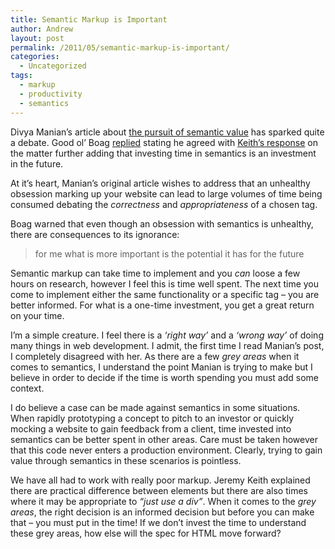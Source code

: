 ```yaml
---
title: Semantic Markup is Important
author: Andrew
layout: post
permalink: /2011/05/semantic-markup-is-important/
categories:
  - Uncategorized
tags:
  - markup
  - productivity
  - semantics
---
```

Divya Manian&#8217;s article about [the pursuit of semantic value][1] has sparked quite a debate. Good ol&#8217; Boag [replied][2] stating he agreed with [Keith&#8217;s response][3] on the matter further adding that investing time in semantics is an investment in the future.

At it&#8217;s heart, Manian&#8217;s original article wishes to address that an unhealthy obsession marking up your website can lead to large volumes of time being consumed debating the *correctness* and *appropriateness* of a chosen tag.

Boag warned that even though an obsession with semantics is unhealthy, there are consequences to its ignorance:

> for me what is more important is the potential it has for the future

Semantic markup can take time to implement and you *can* loose a few hours on research, however I feel this is time well spent. The next time you come to implement either the same functionality or a specific tag &#8211; you are better informed. For what is a one-time investment, you get a great return on your time.

I&#8217;m a simple creature. I feel there is a *&#8216;right way&#8217;* and a *&#8216;wrong way&#8217;* of doing many things in web development. I admit, the first time I read Manian&#8217;s post, I completely disagreed with her. As there are a few *grey areas* when it comes to semantics, I understand the point Manian is trying to make but I believe in order to decide if the time is worth spending you must add some context.

I do believe a case can be made against semantics in some situations. When rapidly prototyping a concept to pitch to an investor or quickly mocking a website to gain feedback from a client, time invested into semantics can be better spent in other areas. Care must be taken however that this code never enters a production environment. Clearly, trying to gain value through semantics in these scenarios is pointless.

We have all had to work with really poor markup. Jeremy Keith explained there are practical difference between elements but there are also times where it may be appropriate to *&#8220;just use a div&#8221;*. When it comes to the *grey areas*, the right decision is an informed decision but before you can make that &#8211; you must put in the time! If we don&#8217;t invest the time to understand these grey areas, how else will the spec for HTML move forward?

 [1]: http://coding.smashingmagazine.com/2011/11/11/our-pointless-pursuit-of-semantic-value/
 [2]: http://boagworld.com/tumblog/semantics-is-a-tool-with-future-potential/
 [3]: http://coding.smashingmagazine.com/2011/11/12/pursuing-semantic-value/